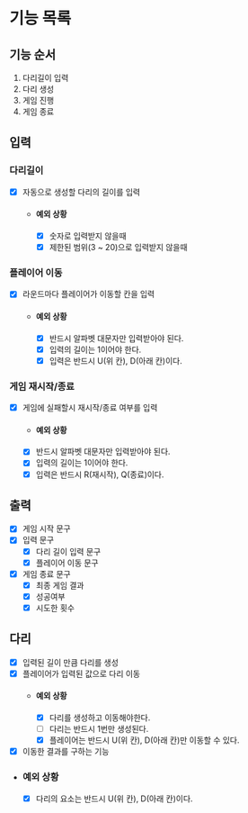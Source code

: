 # 기능 목록
## 기능 순서
1. 다리길이 입력
2. 다리 생성
3. 게임 진행
4. 게임 종료

## 입력
### 다리길이
- [x] 자동으로 생성할 다리의 길이를 입력
  - #### 예외 상황
    - [x] 숫자로 입력받지 않을때
    - [x] 제한된 범위(3 ~ 20)으로 입력받지 않을때

### 플레이어 이동
- [x] 라운드마다 플레이어가 이동할 칸을 입력
  - #### 예외 상황
    - [x] 반드시 알파벳 대문자만 입력받아야 된다.
    - [x] 입력의 길이는 1이어야 한다.
    - [x] 입력은 반드시 U(위 칸), D(아래 칸)이다.

### 게임 재시작/종료
- [x] 게임에 실패할시 재시작/종료 여부를 입력
    - #### 예외 상황
    - [x] 반드시 알파벳 대문자만 입력받아야 된다.
    - [x] 입력의 길이는 1이어야 한다.
    - [x] 입력은 반드시 R(재시작), Q(종료)이다.

## 출력
- [x] 게임 시작 문구
- [x] 입력 문구
  - [x] 다리 길이 입력 문구
  - [x] 플레이어 이동 문구
- [x] 게임 종료 문구
  - [x] 최종 게임 결과
  - [x] 성공여부
  - [x] 시도한 횟수

## 다리
- [x] 입력된 길이 만큼 다리를 생성
- [x] 플레이어가 입력된 값으로 다리 이동
  - #### 예외 상황
    - [x] 다리를 생성하고 이동해야한다.
    - [ ] 다리는 반드시 1번만 생성된다.
    - [x] 플레이어는 반드시 U(위 칸), D(아래 칸)만 이동할 수 있다.
- [x] 이동한 결과를 구하는 기능
- ### 예외 상황
  - [x] 다리의 요소는 반드시 U(위 칸), D(아래 칸)이다.
